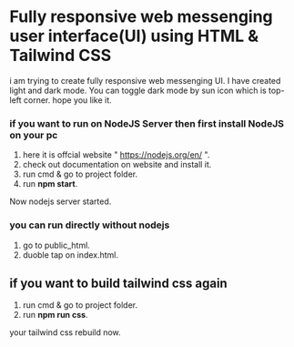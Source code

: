 # Fully responsive web messenging user interface(UI) using HTML & Tailwind CSS 
i am trying to create fully responsive web messenging UI. I have created light and dark mode. You can toggle dark mode by sun icon which is top-left corner. hope you like it.  


### if you want to run on NodeJS Server then first install NodeJS on your pc
1. here it is offcial website " https://nodejs.org/en/ ".
2. check out documentation on website and install it.
3. run cmd & go to project folder.
4. run **npm start**.

Now nodejs server started.

### you can run directly without nodejs
1. go to public_html.
2. duoble tap on index.html.

## if you want to build tailwind css again
1. run cmd & go to project folder.
2. run **npm run css**.

your tailwind css rebuild now.
